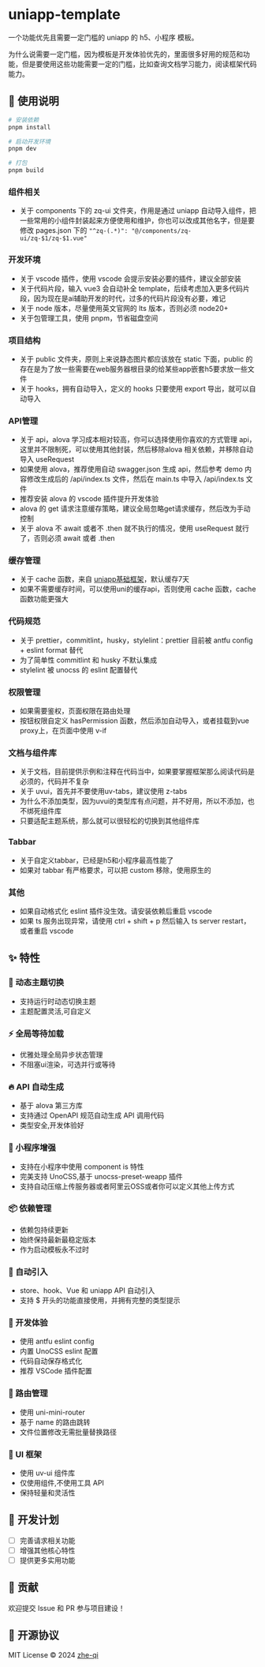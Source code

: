 # uniapp-template

一个功能优先且需要一定门槛的 uniapp 的 h5、小程序 模板。

为什么说需要一定门槛，因为模板是开发体验优先的，里面很多好用的规范和功能，但是要使用这些功能需要一定的门槛，比如查询文档学习能力，阅读框架代码能力。

## 🔨 使用说明

```bash
# 安装依赖
pnpm install

# 启动开发环境
pnpm dev

# 打包
pnpm build
```

### 组件相关

- 关于 components 下的 zq-ui 文件夹，作用是通过 uniapp 自动导入组件，把一些常用的小组件封装起来方便使用和维护，你也可以改成其他名字，但是要修改 pages.json 下的 `"^zq-(.*)": "@/components/zq-ui/zq-$1/zq-$1.vue"`

### 开发环境

- 关于 vscode 插件，使用 vscode 会提示安装必要的插件，建议全部安装
- 关于代码片段，输入 vue3 会自动补全 template，后续考虑加入更多代码片段，因为现在是ai辅助开发的时代，过多的代码片段没有必要，难记
- 关于 node 版本，尽量使用英文官网的 lts 版本，否则必须 node20+
- 关于包管理工具，使用 pnpm，节省磁盘空间

### 项目结构

- 关于 public 文件夹，原则上来说静态图片都应该放在 static 下面，public 的存在是为了放一些需要在web服务器根目录的给某些app嵌套h5要求放一些文件
- 关于 hooks，拥有自动导入，定义的 hooks 只要使用 export 导出，就可以自动导入

### API管理

- 关于 api，alova 学习成本相对较高，你可以选择使用你喜欢的方式管理 api，这里并不限制死，可以使用其他封装，然后移除alova 相关依赖，并移除自动导入 useRequest
- 如果使用 alova，推荐使用自动 swagger.json 生成 api，然后参考 demo 内容修改生成后的 /api/index.ts 文件，然后在 main.ts 中导入 /api/index.ts 文件
- 推荐安装 alova 的 vscode 插件提升开发体验
- alova 的 get 请求注意缓存策略，建议全局忽略get请求缓存，然后改为手动控制
- 关于 alova 不 await 或者不 .then 就不执行的情况，使用 useRequest 就行了，否则必须 await 或者 .then

### 缓存管理

- 关于 cache 函数，来自 [uniapp基础框架](https://gitee.com/h_mo/uniapp-vue3-vite-ts-template/tree/master/src/utils/cache)，默认缓存7天
- 如果不需要缓存时间，可以使用uni的缓存api，否则使用 cache 函数，cache 函数功能更强大

### 代码规范

- 关于 prettier，commitlint，husky，stylelint：prettier 目前被 antfu config + eslint format 替代
- 为了简单性 commitlint 和 husky 不默认集成
- stylelint 被 unocss 的 eslint 配置替代

### 权限管理

- 如果需要鉴权，页面权限在路由处理
- 按钮权限自定义 hasPermission 函数，然后添加自动导入，或者挂载到vue proxy上，在页面中使用 v-if

### 文档与组件库

- 关于文档，目前提供示例和注释在代码当中，如果要掌握框架那么阅读代码是必须的，代码并不复杂
- 关于 uvui，首先并不要使用uv-tabs，建议使用 z-tabs
- 为什么不添加类型，因为uvui的类型库有点问题，并不好用，所以不添加，也不绑死组件库
- 只要适配主题系统，那么就可以很轻松的切换到其他组件库

### Tabbar

- 关于自定义tabbar，已经是h5和小程序最高性能了
- 如果对 tabbar 有严格要求，可以把 custom 移除，使用原生的

### 其他

- 如果自动格式化 eslint 插件没生效。请安装依赖后重启 vscode
- 如果 ts 服务出现异常，请使用 ctrl + shift + p 然后输入 ts server restart，或者重启 vscode

## ✨ 特性

### 🎨 动态主题切换

- 支持运行时动态切换主题
- 主题配置灵活,可自定义

### ⚡️ 全局等待加载

- 优雅处理全局异步状态管理
- 不阻塞ui渲染，可选并行或等待

### 🔥 API 自动生成

- 基于 alova 第三方库
- 支持通过 OpenAPI 规范自动生成 API 调用代码
- 类型安全,开发体验好

### 🎉 小程序增强

- 支持在小程序中使用 component is 特性
- 完美支持 UnoCSS,基于 unocss-preset-weapp 插件
- 支持自动压缩上传服务器或者阿里云OSS或者你可以定义其他上传方式

### 📦 依赖管理

- 依赖包持续更新
- 始终保持最新最稳定版本
- 作为启动模板永不过时

### 🚀 自动引入

- store、hook、Vue 和 uniapp API 自动引入
- 支持 $ 开头的功能直接使用，并拥有完整的类型提示

### 🔧 开发体验

- 使用 antfu eslint config
- 内置 UnoCSS eslint 配置
- 代码自动保存格式化
- 推荐 VSCode 插件配置

### 📱 路由管理

- 使用 uni-mini-router
- 基于 name 的路由跳转
- 文件位置修改无需批量替换路径

### 🎈 UI 框架

- 使用 uv-ui 组件库
- 仅使用组件,不使用工具 API
- 保持轻量和灵活性

## 🚧 开发计划

- [ ] 完善请求相关功能
- [ ] 增强其他核心特性
- [ ] 提供更多实用功能

## 🤝 贡献

欢迎提交 Issue 和 PR 参与项目建设！

## 📄 开源协议

MIT License © 2024 [zhe-qi](https://github.com/zhe-qi)
